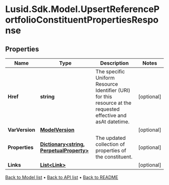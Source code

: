 # Lusid.Sdk.Model.UpsertReferencePortfolioConstituentPropertiesResponse

## Properties

Name | Type | Description | Notes
------------ | ------------- | ------------- | -------------
**Href** | **string** | The specific Uniform Resource Identifier (URI) for this resource at the requested effective and asAt datetime. | [optional] 
**VarVersion** | [**ModelVersion**](ModelVersion.md) |  | [optional] 
**Properties** | [**Dictionary&lt;string, PerpetualProperty&gt;**](PerpetualProperty.md) | The updated collection of properties of the constituent. | [optional] 
**Links** | [**List&lt;Link&gt;**](Link.md) |  | [optional] 

[Back to Model list](../README.md#documentation-for-models) &#8226; [Back to API list](../README.md#documentation-for-api-endpoints) &#8226; [Back to README](../README.md)

